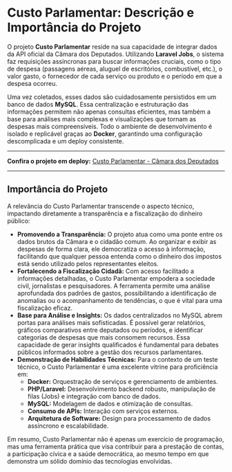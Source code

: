 # Custo Parlamentar: Descrição e Importância do Projeto

O projeto **Custo Parlamentar** reside na sua capacidade de integrar dados da API oficial da Câmara dos Deputados. Utilizando **Laravel Jobs**, o sistema faz requisições assíncronas para buscar informações cruciais, como o tipo de despesa (passagens aéreas, aluguel de escritórios, combustível, etc.), o valor gasto, o fornecedor de cada serviço ou produto e o período em que a despesa ocorreu.

Uma vez coletados, esses dados são cuidadosamente persistidos em um banco de dados **MySQL**. Essa centralização e estruturação das informações permitem não apenas consultas eficientes, mas também a base para análises mais complexas e visualizações que tornam as despesas mais compreensíveis. Todo o ambiente de desenvolvimento é isolado e replicável graças ao **Docker**, garantindo uma configuração descomplicada e um deploy consistente.

---

**Confira o projeto em deploy:** [Custo Parlamentar - Câmara dos Deputados](https://custo-parlamentar.onrender.com/deputados)

---

## Importância do Projeto

A relevância do Custo Parlamentar transcende o aspecto técnico, impactando diretamente a transparência e a fiscalização do dinheiro público:

* **Promovendo a Transparência:** O projeto atua como uma ponte entre os dados brutos da Câmara e o cidadão comum. Ao organizar e exibir as despesas de forma clara, ele democratiza o acesso à informação, facilitando que qualquer pessoa entenda como o dinheiro dos impostos está sendo utilizado pelos representantes eleitos.
* **Fortalecendo a Fiscalização Cidadã:** Com acesso facilitado a informações detalhadas, o Custo Parlamentar empodera a sociedade civil, jornalistas e pesquisadores. A ferramenta permite uma análise aprofundada dos padrões de gastos, possibilitando a identificação de anomalias ou o acompanhamento de tendências, o que é vital para uma fiscalização eficaz.
* **Base para Análise e Insights:** Os dados centralizados no MySQL abrem portas para análises mais sofisticadas. É possível gerar relatórios, gráficos comparativos entre deputados ou períodos, e identificar categorias de despesas que mais consomem recursos. Essa capacidade de gerar insights qualificados é fundamental para debates públicos informados sobre a gestão dos recursos parlamentares.
* **Demonstração de Habilidades Técnicas:** Para o contexto de um teste técnico, o Custo Parlamentar é uma excelente vitrine para proficiência em:
    * **Docker:** Orquestração de serviços e gerenciamento de ambientes.
    * **PHP/Laravel:** Desenvolvimento backend robusto, manipulação de filas (Jobs) e integração com banco de dados.
    * **MySQL:** Modelagem de dados e otimização de consultas.
    * **Consumo de APIs:** Interação com serviços externos.
    * **Arquitetura de Software:** Design para processamento de dados assíncrono e escalabilidade.

Em resumo, Custo Parlamentar não é apenas um exercício de programação, mas uma ferramenta prática que visa contribuir para a prestação de contas, a participação cívica e a saúde democrática, ao mesmo tempo em que demonstra um sólido domínio das tecnologias envolvidas.
